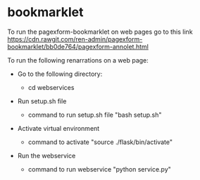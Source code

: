 # bookmarklet
To run the pagexform-bookmarklet on web pages go to this link https://cdn.rawgit.com/ren-admin/pagexform-bookmarklet/bb0de764/pagexform-annolet.html

To run the following renarrations on a web page:
- Go to the following directory:
  - cd webservices
  
- Run setup.sh file
  - command to run setup.sh file "bash setup.sh"

- Activate virtual environment
  - command to activate "source ./flask/bin/activate"

- Run the webservice
  - command to run webservice "python service.py"
 
